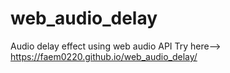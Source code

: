 # web_audio_delay
Audio delay effect using web audio API
Try here--> https://faem0220.github.io/web_audio_delay/
